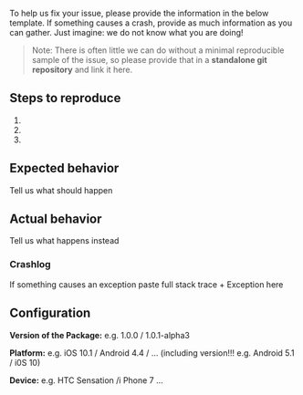 To help us fix your issue, please provide the information in the below template. If something causes a crash, provide as much information as you can gather.
Just imagine: we do not know what you are doing! 

> Note: There is often little we can do without a minimal reproducible sample of the issue, so please provide that in a **standalone git repository** and link it here.


## Steps to reproduce

1.

2.

3.

## Expected behavior
Tell us what should happen

## Actual behavior
Tell us what happens instead

### Crashlog

If something causes an exception paste full stack trace + Exception here

## Configuration

**Version of the Package:** e.g. 1.0.0 / 1.0.1-alpha3

**Platform:** e.g. iOS 10.1 / Android 4.4 / ... (including version!!! e.g. Android 5.1 / i0S 10)

**Device:** e.g. HTC Sensation /i Phone 7 ...
